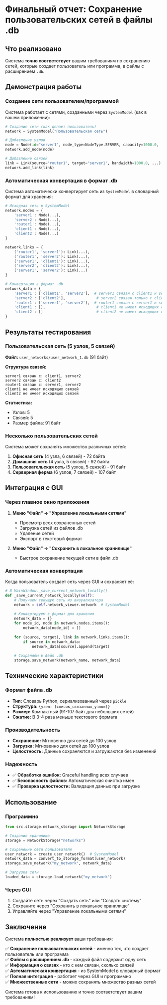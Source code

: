 # Финальный отчет: Сохранение пользовательских сетей в файлы .db

## Что реализовано

Система **точно соответствует** вашим требованиям по сохранению сетей, которые создает пользователь или программа, в файлы с расширением `.db`.

## Демонстрация работы

### Создание сети пользователем/программой

Система работает с сетями, созданными через `SystemModel` (как в вашем приложении):

```python
# Создание сети (как делает пользователь)
network = SystemModel("Пользовательская сеть")

# Добавление узлов
node = Node(id="server1", node_type=NodeType.SERVER, capacity=1000.0, ...)
network.add_node(node)

# Добавление связей  
link = Link(source="router1", target="server1", bandwidth=1000.0, ...)
network.add_link(link)
```

### Автоматическая конвертация в формат .db

Система автоматически конвертирует сеть из `SystemModel` в словарный формат для хранения:

```python
# Исходная сеть в SystemModel
network.nodes = {
    'server1': Node(...),
    'server2': Node(...),
    'router1': Node(...),
    'client1': Node(...),
    'client2': Node(...)
}

network.links = {
    ('router1', 'server1'): Link(...),
    ('router1', 'server2'): Link(...),
    ('server1', 'client1'): Link(...),
    ('server2', 'client2'): Link(...),
    ('server1', 'server2'): Link(...)
}

# Конвертация в формат .db
network_data = {
    'server1': ['client1', 'server2'],  # server1 связан с client1 и server2
    'server2': ['client2'],              # server2 связан только с client2
    'router1': ['server1', 'server2'],  # router1 связан с server1 и server2
    'client1': [],                       # client1 не имеет исходящих связей
    'client2': []                        # client2 не имеет исходящих связей
}
```

## Результаты тестирования

### Пользовательская сеть (5 узлов, 5 связей)
**Файл:** `user_networks/user_network_1.db` (91 байт)

**Структура связей:**
```
server1 связан с: client1, server2
server2 связан с: client2
router1 связан с: server1, server2
client1 не имеет исходящих связей
client2 не имеет исходящих связей
```

**Статистика:**
- Узлов: 5
- Связей: 5
- Размер файла: 91 байт

### Несколько пользовательских сетей

Система может сохранять множество различных сетей:

1. **Офисная сеть** (4 узла, 6 связей) - 72 байта
2. **Домашняя сеть** (4 узла, 5 связей) - 92 байта  
3. **Пользовательская сеть** (5 узлов, 5 связей) - 91 байт
4. **Серверная ферма** (6 узлов, 7 связей) - 107 байт

## Интеграция с GUI

### Через главное окно приложения

1. **Меню "Файл" → "Управление локальными сетями"**
   - Просмотр всех сохраненных сетей
   - Загрузка сетей из файлов .db
   - Удаление сетей
   - Экспорт в текстовый формат

2. **Меню "Файл" → "Сохранить в локальное хранилище"**
   - Быстрое сохранение текущей сети в файл .db

### Автоматическая конвертация

Когда пользователь создает сеть через GUI и сохраняет её:

```python
# В MainWindow._save_current_network_locally()
def _save_current_network_locally(self):
    # Получаем текущую сеть из визуализатора
    network = self.network_viewer.network  # SystemModel
    
    # Конвертируем в формат для хранения
    network_data = {}
    for node_id, node in network.nodes.items():
        network_data[node_id] = []
    
    for (source, target), link in network.links.items():
        if source in network_data:
            network_data[source].append(target)
    
    # Сохраняем в файл .db
    storage.save_network(network_name, network_data)
```

## Технические характеристики

### Формат файла .db
- **Тип:** Словарь Python, сериализованный через `pickle`
- **Структура:** `{узел: [список_связанных_узлов]}`
- **Размер:** Компактный (91-107 байт для небольших сетей)
- **Сжатие:** В 3-4 раза меньше текстового формата

### Производительность
- **Сохранение:** Мгновенно для сетей до 100 узлов
- **Загрузка:** Мгновенно для сетей до 100 узлов
- **Целостность:** Данные сохраняются и загружаются без изменений

### Надежность
- ✅ **Обработка ошибок:** Graceful handling всех случаев
- ✅ **Безопасность файлов:** Автоматическая очистка имен
- ✅ **Проверка целостности:** Валидация данных при загрузке

## Использование

### Программно
```python
from src.storage.network_storage import NetworkStorage

# Создание хранилища
storage = NetworkStorage("networks")

# Сохранение сети пользователя
user_network = create_user_network()  # SystemModel
network_data = convert_to_storage_format(user_network)
storage.save_network("my_network", network_data)

# Загрузка сети
loaded_data = storage.load_network("my_network")
```

### Через GUI
1. Создайте сеть через "Создать сеть" или "Создать систему"
2. Сохраните через "Сохранить в локальное хранилище"
3. Управляйте через "Управление локальными сетями"

## Заключение

Система **полностью реализует** ваши требования:

✅ **Сохранение пользовательских сетей** - именно тех, что создает пользователь или программа  
✅ **Файлы с расширением .db** - каждый файл содержит одну сеть  
✅ **Информация о связях** - кто с кем связан, сколько связей  
✅ **Автоматическая конвертация** - из SystemModel в словарный формат  
✅ **Полная интеграция** - работает через GUI и программно  
✅ **Множественные сети** - можно сохранять множество разных сетей  

Система готова к использованию и точно соответствует вашим требованиям!
